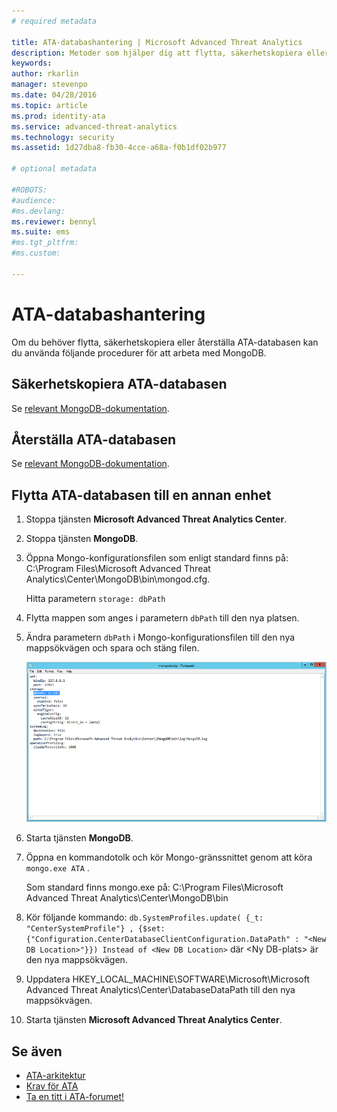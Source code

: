 ```yaml
---
# required metadata

title: ATA-databashantering | Microsoft Advanced Threat Analytics
description: Metoder som hjälper dig att flytta, säkerhetskopiera eller återställa ATA-databasen.
keywords:
author: rkarlin
manager: stevenpo
ms.date: 04/28/2016
ms.topic: article
ms.prod: identity-ata
ms.service: advanced-threat-analytics
ms.technology: security
ms.assetid: 1d27dba8-fb30-4cce-a68a-f0b1df02b977

# optional metadata

#ROBOTS:
#audience:
#ms.devlang:
ms.reviewer: bennyl
ms.suite: ems
#ms.tgt_pltfrm:
#ms.custom:

---
```


# ATA-databashantering
Om du behöver flytta, säkerhetskopiera eller återställa ATA-databasen kan du använda följande procedurer för att arbeta med MongoDB.

## Säkerhetskopiera ATA-databasen
Se [relevant MongoDB-dokumentation](http://docs.mongodb.org/manual/administration/backup/).

## Återställa ATA-databasen
Se [relevant MongoDB-dokumentation](http://docs.mongodb.org/manual/administration/backup/).

## Flytta ATA-databasen till en annan enhet

1.  Stoppa tjänsten **Microsoft Advanced Threat Analytics Center**.

2.  Stoppa tjänsten **MongoDB**.

3.  Öppna Mongo-konfigurationsfilen som enligt standard finns på: C:\Program Files\Microsoft Advanced Threat Analytics\Center\MongoDB\bin\mongod.cfg.

    Hitta parametern `storage: dbPath`

4.  Flytta mappen som anges i parametern `dbPath` till den nya platsen.

5.  Ändra parametern `dbPath` i Mongo-konfigurationsfilen till den nya mappsökvägen och spara och stäng filen.

    ![Bild för att ändra MongoDB-konfiguration](media/ATA-mongoDB-moveDB.png)

6.  Starta tjänsten **MongoDB**.

7.  Öppna en kommandotolk och kör Mongo-gränssnittet genom att köra `mongo.exe ATA` .

    Som standard finns mongo.exe på: C:\Program Files\Microsoft Advanced Threat Analytics\Center\MongoDB\bin

8.  Kör följande kommando: `db.SystemProfiles.update( {_t: "CenterSystemProfile"} , {$set:{"Configuration.CenterDatabaseClientConfiguration.DataPath" : "<New DB Location>"}}) Instead of <New DB Location>` där &lt;Ny DB-plats&gt; är den nya mappsökvägen.

9.  Uppdatera HKEY_LOCAL_MACHINE\SOFTWARE\Microsoft\Microsoft Advanced Threat Analytics\Center\DatabaseDataPath till den nya mappsökvägen.

9. Starta tjänsten **Microsoft Advanced Threat Analytics Center**.

## Se även
- [ATA-arkitektur](/advanced-threat-analytics/plan-design/ata-architecture)
- [Krav för ATA](/advanced-threat-analytics/plan-design/ata-prerequisites)
- [Ta en titt i ATA-forumet!](https://social.technet.microsoft.com/Forums/security/en-US/home?forum=mata)



<!--HONumber=May16_HO1-->


